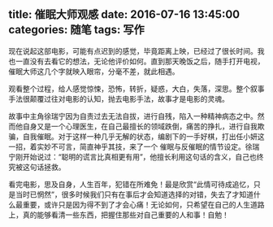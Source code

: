 title: 催眠大师观感
date: 2016-07-16 13:45:00
categories: 随笔
tags: 写作 
---


现在说起这部电影，可能有点迟到的感觉，毕竟距离上映，已经过了很长时间。我也一直没有去看它的想法，无论他评价如何。直到那天晚饭之后，随手打开电视，催眠大师这几个字就映入眼帘，分毫不差，就此相遇。

观看整个过程，给人感觉惊悚，恐怖，转折，疑惑，大白，失落，深思。整个叙事手法很颠覆过往对电影的认知，抛去电影手法，故事才是电影的灵魂。

故事中主角徐瑞宁因为自责过去无法自拔，进行自残，陷入一种精神病态之中。然而他自身又是一个心理医生，在自己最擅长的领域跌倒，痛苦的挣扎，进行自我欺骗，自我催眠。对于这样一种几乎无解的状态，编剧下的一手好棋，打出任小妍这一招，着实妙不可言，简直神乎其技，来了一个 催眠与反催眠的情节设定。徐瑞宁刚开始说过：“聪明的谎言比真相更有用”，他擅长利用这句话的含义，自己也终究被这句话拯救。

看完电影，思及自身，人生百年，犯错在所难免！最是欣赏“此情可待成追忆，只是当时已惘然”，很多时候我们只有在事后才会知道选择的对错，失去了才知道什么最重要，或许只是因为得不到了才会心痛！无论如何，只希望在自己的人生道路上，真的能够看清一些东西，把握住那些对自己重要的人和事！自勉！